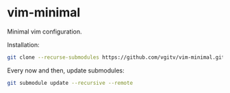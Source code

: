 # vim-minimal

Minimal vim configuration.

Installation:
```bash
git clone --recurse-submodules https://github.com/vgitv/vim-minimal.git ~/.vim
```

Every now and then, update submodules:
```bash
git submodule update --recursive --remote
```
